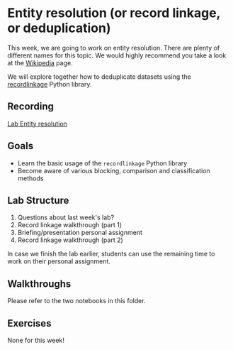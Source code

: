# Entity resolution (or record linkage, or deduplication)

This week, we are going to work on entity resolution. There are plenty of different names for this topic. We would highly recommend
you take a look at the [Wikipedia](https://en.wikipedia.org/wiki/Record_linkage) page. 

We will explore together how to deduplicate datasets using the [recordlinkage](https://recordlinkage.readthedocs.io/en/latest/index.html) Python library.

## Recording
[Lab Entity resolution](https://moodle.unil.ch/mod/url/view.php?id=1207892)

## Goals

* Learn the basic usage of the `recordlinkage` Python library
* Become aware of various blocking, comparison and classification methods

## Lab Structure

1. Questions about last week's lab?
2. Record linkage walkthrough (part 1)
3. Briefing/presentation personal assignment
4. Record linkage walkthrough (part 2)

In case we finish the lab earlier, students can use the remaining time to work on their personal assignment.

## Walkthroughs

Please refer to the two notebooks in this folder.

## Exercises

None for this week!
